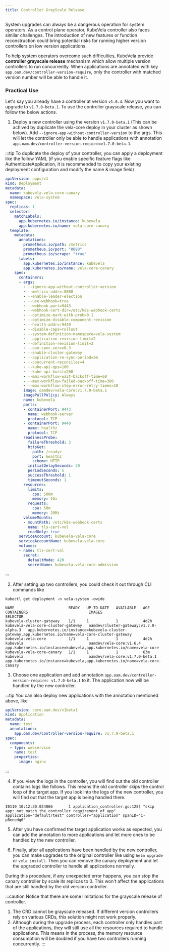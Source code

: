 ```yaml
---
title: Controller GrayScale Release
---
```


System upgrades can always be a dangerous operation for system operators. As a control plane operator, KubeVela controller also faces similar challenges. The introduction of new features or function reconstruction could bring potential risks for running higher version controllers on low version applications.

To help system operators overcome such difficulties, KubeVela provide **controller grayscale release** mechanism which allow multiple version controllers to run concurrently. When applications are annotated with key `app.oam.dev/controller-version-require`, only the controller with matched version number will be able to handle it.

### Practical Use

Let's say you already have a controller at version `v1.6.4`. Now you want to upgrade to `v1.7.0-beta.1`. To use the controller grayscale release, you can follow the below actions.

1. Deploy a new controller using the version `v1.7.0-beta.1` (This can be achived by duplicate the vela-core deploy in your cluster as shown below). Add `--ignore-app-without-controller-version` to the args. This will let the controller only be able to handle applications with annotation `app.oam.dev/controller-version-require=v1.7.0-beta.1`.

:::tip
To duplicate the deploy of your controller, you can apply a deployment like the follow YAML (if you enable specific feature flags like AuthenticateApplication, it is recommended to copy your existing deployment configuration and modify the name & image field)
```yaml
apiVersion: apps/v1
kind: Deployment
metadata:
  name: kubevela-vela-core-canary
  namespace: vela-system
spec:
  replicas: 1
  selector:
    matchLabels:
      app.kubernetes.io/instance: kubevela
      app.kubernetes.io/name: vela-core-canary
  template:
    metadata:
      annotations:
        prometheus.io/path: /metrics
        prometheus.io/port: "8080"
        prometheus.io/scrape: "true"
      labels:
        app.kubernetes.io/instance: kubevela
        app.kubernetes.io/name: vela-core-canary
    spec:
      containers:
      - args:
        - --ignore-app-without-controller-version
        - --metrics-addr=:8080
        - --enable-leader-election
        - --use-webhook=true
        - --webhook-port=9443
        - --webhook-cert-dir=/etc/k8s-webhook-certs
        - --optimize-mark-with-prob=0.1
        - --optimize-disable-component-revision
        - --health-addr=:9440
        - --disable-caps=rollout
        - --system-definition-namespace=vela-system
        - --application-revision-limit=2
        - --definition-revision-limit=2
        - --oam-spec-ver=v0.3
        - --enable-cluster-gateway
        - --application-re-sync-period=5m
        - --concurrent-reconciles=4
        - --kube-api-qps=100
        - --kube-api-burst=200
        - --max-workflow-wait-backoff-time=60
        - --max-workflow-failed-backoff-time=300
        - --max-workflow-step-error-retry-times=10
        image: oamdev/vela-core:v1.7.0-beta.1
        imagePullPolicy: Always
        name: kubevela
        ports:
        - containerPort: 9443
          name: webhook-server
          protocol: TCP
        - containerPort: 9440
          name: healthz
          protocol: TCP
        readinessProbe:
          failureThreshold: 3
          httpGet:
            path: /readyz
            port: healthz
            scheme: HTTP
          initialDelaySeconds: 30
          periodSeconds: 5
          successThreshold: 1
          timeoutSeconds: 1
        resources:
          limits:
            cpu: 500m
            memory: 1Gi
          requests:
            cpu: 50m
            memory: 20Mi
        volumeMounts:
        - mountPath: /etc/k8s-webhook-certs
          name: tls-cert-vol
          readOnly: true
      serviceAccount: kubevela-vela-core
      serviceAccountName: kubevela-vela-core
      volumes:
      - name: tls-cert-vol
        secret:
          defaultMode: 420
          secretName: kubevela-vela-core-admission
```
:::

2. After setting up two controllers, you could check it out through CLI commands like 
```
kubectl get deployment -n vela-system -owide
```
```
NAME                        READY   UP-TO-DATE   AVAILABLE   AGE    CONTAINERS                           IMAGES                                  SELECTOR
kubevela-cluster-gateway    1/1     1            1           4d2h   kubevela-vela-core-cluster-gateway   oamdev/cluster-gateway:v1.7.0-alpha.3   app.kubernetes.io/instance=kubevela-cluster-gateway,app.kubernetes.io/name=vela-core-cluster-gateway
kubevela-vela-core          1/1     1            1           4d2h   kubevela                             oamdev/vela-core:v1.6.4                 app.kubernetes.io/instance=kubevela,app.kubernetes.io/name=vela-core
kubevela-vela-core-canary   1/1     1            1           63m    kubevela                             oamdev/vela-core:v1.7.0-beta.1          app.kubernetes.io/instance=kubevela,app.kubernetes.io/name=vela-core-canary
```

3. Choose one application and add annotation `app.oam.dev/controller-version-require: v1.7.0-beta.1` to it. The application now will be handled by the new controller.

:::tip
You can also deploy new applications with the annotation mentioned above, like
```yaml
apiVersion: core.oam.dev/v1beta1
kind: Application
metadata:
  name: test
  annotations:
    app.oam.dev/controller-version-require: v1.7.0-beta.1
spec:
  components:
  - type: webservice
    name: test
    properties:
      image: nginx
```
:::

4. If you view the logs in the controller, you will find out the old controller contains logs like follows. This means the old controller skips the control loop of the target app. If you look into the logs of the new controller, you will find out that the target app is being handled there.
```
I0110 10:12:30.034066       1 application_controller.go:128] "skip app: not match the controller requirement of app" application="default/test" controller="application" spanID="i-p8enedq6"
```

5. After you have confirmed the target application works as expected, you can add the annotation to more applications and let more ones to be handled by the new controller.

6. Finally, after all applications have been handled by the new controller, you can make upgrades to the original controller like using `helm upgrade` or `vela install`. Then you can remove the canary deployment and let the upgraded controller to handle all applications normally.

During this procedure, if any unexpected error happens, you can stop the canary controller by scale its replicas to 0. This won't affect the applications that are still handled by the old version controller.

:::caution
Notice that there are some limitations for the grayscale release of controller.
1. The CRD cannot be grayscale released. If different version controllers rely on various CRDs, this solution might not work properly.
2. Although during the upgrade process, each controller only handles part of the applications, they will still use all the resources required to handle applications. This means in the process, the memory resource consumption will be doubled if you have two controllers running concurrently.
:::